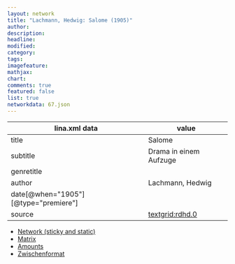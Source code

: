 ```yaml
---
layout: network
title: "Lachmann, Hedwig: Salome (1905)"
author:
description:
headline:
modified:
category:
tags:
imagefeature: 
mathjax: 
chart: 
comments: true
featured: false
list: true
networkdata: 67.json
---
```

lina.xml data  | value
------------- | -------------
title|Salome
subtitle|Drama in einem Aufzuge
genretitle|
author|Lachmann, Hedwig
date[@when="1905"][@type="premiere"]|
source|[textgrid:rdhd.0](https://textgridlab.org/1.0/tgcrud-public/rest/textgrid:rdhd.0/data)



* [Network (sticky and static)](/network67)
* [Matrix](/matrix67)
* [Amounts](/amount67)
* [Zwischenformat](/lina67 )
